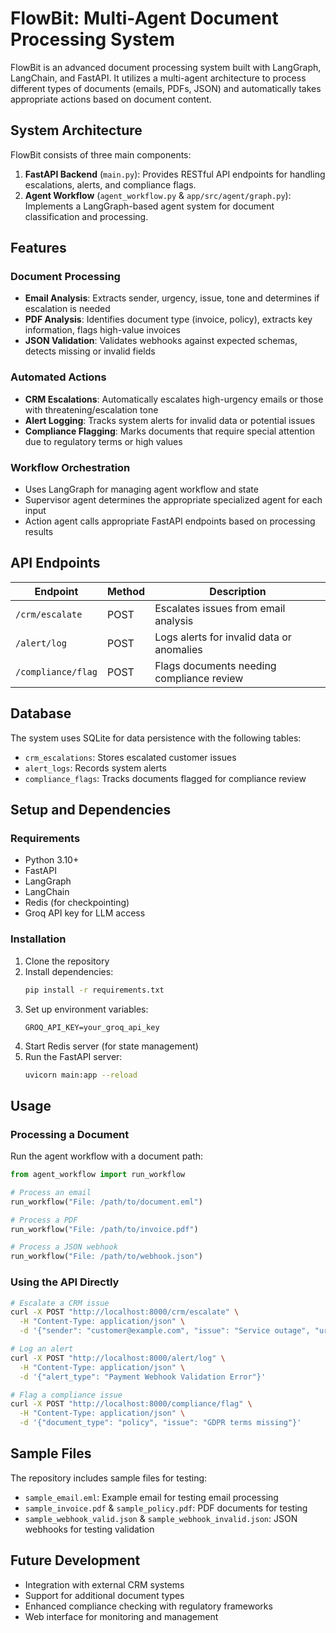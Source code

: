 # FlowBit: Multi-Agent Document Processing System

FlowBit is an advanced document processing system built with LangGraph, LangChain, and FastAPI. It utilizes a multi-agent architecture to process different types of documents (emails, PDFs, JSON) and automatically takes appropriate actions based on document content.

## System Architecture

FlowBit consists of three main components:

1. **FastAPI Backend** (`main.py`): Provides RESTful API endpoints for handling escalations, alerts, and compliance flags.
2. **Agent Workflow** (`agent_workflow.py` & `app/src/agent/graph.py`): Implements a LangGraph-based agent system for document classification and processing.

## Features

### Document Processing

- **Email Analysis**: Extracts sender, urgency, issue, tone and determines if escalation is needed
- **PDF Analysis**: Identifies document type (invoice, policy), extracts key information, flags high-value invoices
- **JSON Validation**: Validates webhooks against expected schemas, detects missing or invalid fields

### Automated Actions

- **CRM Escalations**: Automatically escalates high-urgency emails or those with threatening/escalation tone
- **Alert Logging**: Tracks system alerts for invalid data or potential issues
- **Compliance Flagging**: Marks documents that require special attention due to regulatory terms or high values

### Workflow Orchestration

- Uses LangGraph for managing agent workflow and state
- Supervisor agent determines the appropriate specialized agent for each input
- Action agent calls appropriate FastAPI endpoints based on processing results

## API Endpoints

| Endpoint | Method | Description |
|----------|--------|-------------|
| `/crm/escalate` | POST | Escalates issues from email analysis |
| `/alert/log` | POST | Logs alerts for invalid data or anomalies |
| `/compliance/flag` | POST | Flags documents needing compliance review |

## Database

The system uses SQLite for data persistence with the following tables:

- `crm_escalations`: Stores escalated customer issues
- `alert_logs`: Records system alerts
- `compliance_flags`: Tracks documents flagged for compliance review

## Setup and Dependencies

### Requirements

- Python 3.10+
- FastAPI
- LangGraph
- LangChain
- Redis (for checkpointing)
- Groq API key for LLM access

### Installation

1. Clone the repository
2. Install dependencies:
   ```bash
   pip install -r requirements.txt
   ```
3. Set up environment variables:
   ```
   GROQ_API_KEY=your_groq_api_key
   ```
4. Start Redis server (for state management)
5. Run the FastAPI server:
   ```bash
   uvicorn main:app --reload
   ```

## Usage

### Processing a Document

Run the agent workflow with a document path:

```python
from agent_workflow import run_workflow

# Process an email
run_workflow("File: /path/to/document.eml")

# Process a PDF
run_workflow("File: /path/to/invoice.pdf")

# Process a JSON webhook
run_workflow("File: /path/to/webhook.json")
```

### Using the API Directly

```bash
# Escalate a CRM issue
curl -X POST "http://localhost:8000/crm/escalate" \
  -H "Content-Type: application/json" \
  -d '{"sender": "customer@example.com", "issue": "Service outage", "urgency": "HIGH"}'

# Log an alert
curl -X POST "http://localhost:8000/alert/log" \
  -H "Content-Type: application/json" \
  -d '{"alert_type": "Payment Webhook Validation Error"}'

# Flag a compliance issue
curl -X POST "http://localhost:8000/compliance/flag" \
  -H "Content-Type: application/json" \
  -d '{"document_type": "policy", "issue": "GDPR terms missing"}'
```

## Sample Files

The repository includes sample files for testing:

- `sample_email.eml`: Example email for testing email processing
- `sample_invoice.pdf` & `sample_policy.pdf`: PDF documents for testing
- `sample_webhook_valid.json` & `sample_webhook_invalid.json`: JSON webhooks for testing validation

## Future Development

- Integration with external CRM systems
- Support for additional document types
- Enhanced compliance checking with regulatory frameworks
- Web interface for monitoring and management
